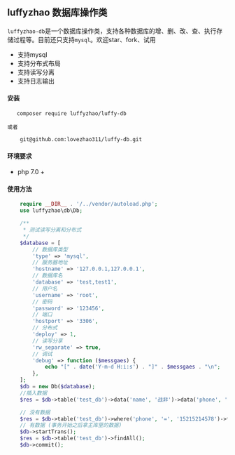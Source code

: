 ## luffyzhao 数据库操作类
`luffyzhao-db`是一个数据库操作类，支持各种数据库的增、删、改、查、执行存储过程等。目前还只支持`mysql`。欢迎star、fork、试用 


* 支持mysql
* 支持分布式布局
* 支持读写分离
* 支持日志输出

#### 安装
 ```
    composer require luffyzhao/luffy-db
 ```
    或者
```
    git@github.com:lovezhao311/luffy-db.git
```
#### 环境要求
* php 7.0 +
#### 使用方法
```php
    require __DIR__ . '/../vendor/autoload.php';
    use luffyzhao\db\Db;

    /**
     * 测试读写分离和分布式
     */
    $database = [
        // 数据库类型
        'type' => 'mysql',
        // 服务器地址
        'hostname' => '127.0.0.1,127.0.0.1',
        // 数据库名
        'database' => 'test,test1',
        // 用户名
        'username' => 'root',
        // 密码
        'password' => '123456',
        // 端口
        'hostport' => '3306',
        // 分布式
        'deploy' => 1,
        // 读写分享
        'rw_separate' => true,
        // 调试
        'debug' => function ($messgaes) {
            echo "[" . date('Y-m-d H:i:s') . "]" . $messgaes . "\n";
        },
    ];
    $db = new Db($database);
    //插入数据
    $res = $db->table('test_db')->data('name', '战非')->data('phone', '15215214578')->insert();

    // 没有数据
    $res = $db->table('test_db')->where('phone', '=', '15215214578')->findAll();
    // 有数据 (事务开始之后拿主库里的数据)
    $db->startTrans();
    $res = $db->table('test_db')->findAll();
    $db->commit();

```
